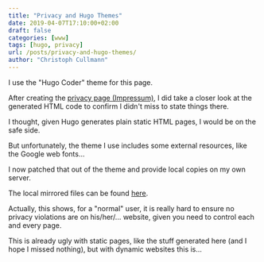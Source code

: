 ```yaml
---
title: "Privacy and Hugo Themes"
date: 2019-04-07T17:10:00+02:00
draft: false
categories: [www]
tags: [hugo, privacy]
url: /posts/privacy-and-hugo-themes/
author: "Christoph Cullmann"
---
```


I use the "Hugo Coder" theme for this page.

After creating the [privacy page (Impressum)](/impressum/), I did take a closer look at the generated HTML code to confirm I didn't miss to state things there.

I thought, given Hugo generates plain static HTML pages, I would be on the safe side.

But unfortunately, the theme I use includes some external resources, like the Google web fonts...

I now patched that out of the theme and provide local copies on my own server.

The local mirrored files can be found [here](https://git.babylon2k.com/cullmann/www).

Actually, this shows, for a "normal" user, it is really hard to ensure no privacy violations are on his/her/... website, given you need to control each and every page.

This is already ugly with static pages, like the stuff generated here (and I hope I missed nothing), but with dynamic websites this is...

